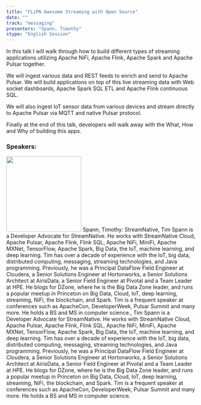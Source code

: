 ```yaml
---
title: "FLiPN Awesome Streaming with Open Source"
date: "" 
track: "messaging"
presenters: "Spann, Timothy"
stype: "English Session"
---
```

In this talk I will walk through how to build different types of streaming applications utilizing Apache NiFi, Apache Flink, Apache Spark and Apache Pulsar together.   

We will ingest various data and REST feeds to enrich and send to Apache Pulsar.   We will build applications on top of this live streaming data with Web socket dashboards, Apache Spark SQL ETL and Apache Flink continuous SQL.

We will also ingest IoT sensor data from various devices and stream directly to Apache Pulsar via MQTT and native Pulsar protocol.

Finally at the end of this talk, developers will walk away with the What, How and Why of building this apps.
 ### Speakers: 
 <img src="images/speaker/1011.png" width="200" />
 Spann, Timothy: StreamNative, Tim Spann is a Developer Advocate for StreamNative. He works with StreamNative Cloud, Apache Pulsar, Apache Flink, Flink SQL, Apache NiFi, MiniFi, Apache MXNet, TensorFlow, Apache Spark, Big Data, the IoT, machine learning, and deep learning. Tim has over a decade of experience with the IoT, big data, distributed computing, messaging, streaming technologies, and Java programming. Previously, he was a Principal DataFlow Field Engineer at Cloudera, a Senior Solutions Engineer at Hortonworks, a Senior Solutions Architect at AirisData, a Senior Field Engineer at Pivotal and a Team Leader at HPE. He blogs for DZone, where he is the Big Data Zone leader, and runs a popular meetup in Princeton on Big Data, Cloud, IoT, deep learning, streaming, NiFi, the blockchain, and Spark. Tim is a frequent speaker at conferences such as ApacheCon, DeveloperWeek, Pulsar Summit and many more. He holds a BS and MS in computer science., Tim Spann is a Developer Advocate for StreamNative. He works with StreamNative Cloud, Apache Pulsar, Apache Flink, Flink SQL, Apache NiFi, MiniFi, Apache MXNet, TensorFlow, Apache Spark, Big Data, the IoT, machine learning, and deep learning. Tim has over a decade of experience with the IoT, big data, distributed computing, messaging, streaming technologies, and Java programming. Previously, he was a Principal DataFlow Field Engineer at Cloudera, a Senior Solutions Engineer at Hortonworks, a Senior Solutions Architect at AirisData, a Senior Field Engineer at Pivotal and a Team Leader at HPE. He blogs for DZone, where he is the Big Data Zone leader, and runs a popular meetup in Princeton on Big Data, Cloud, IoT, deep learning, streaming, NiFi, the blockchain, and Spark. Tim is a frequent speaker at conferences such as ApacheCon, DeveloperWeek, Pulsar Summit and many more. He holds a BS and MS in computer science.
 